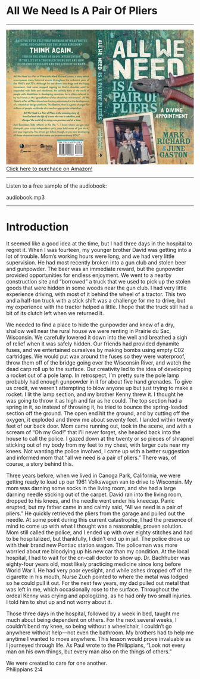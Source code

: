 <br>

# All We Need Is A Pair Of Pliers
---
[![All we need is a pair of pliers cover](pliers.jpg)
Click here to purchace on Amazon!](https://www.amazon.com/Mark-Richard/dp/1631952242)

---

Listen to a free sample of the audiobook:

audiobook.mp3

---

# Introduction

It seemed like a good idea at the time, but I had three days in the hospital to regret it. When I was fourteen, my younger brother David was getting into a lot of trouble. Mom’s working hours were long, and we had very little supervision. He had most recently broken into a gun club and stolen beer and gunpowder. The beer was an immediate reward, but the gunpowder provided opportunities for endless enjoyment. We went to a nearby construction site and “borrowed” a truck that we used to pick up the stolen goods that were hidden in some woods near the gun club. I had very little experience driving, with most of it behind the wheel of a tractor. This two and a half-ton truck with a stick shift was a challenge for me to drive, but my experience with the tractor helped a little. I hope that the truck still had a bit of its clutch left when we returned it. 


We needed to find a place to hide the gunpowder and knew of a dry, shallow well near the rural house we were renting in Prairie du Sac, Wisconsin. We carefully lowered it down into the well and breathed a sigh of relief when it was safely hidden. Our friends had provided dynamite fuses, and we entertained ourselves by making bombs using empty C02 cartridges. We would put wax around the fuses so they were waterproof, throw them off of the bridge going 
over the Wisconsin River, and watch the dead carp roll up to the surface. Our creativity led to the idea of developing a rocket out of a pole lamp. In retrospect, I’m pretty sure the pole lamp probably had enough gunpowder in it for about five hand grenades. To give us credit, we weren’t attempting to blow anyone up but just trying to make a rocket. I lit the lamp section, and my brother Kenny threw it. I thought he was going to throw it as high and far as he could. The top section had a spring in it, so instead of throwing it, he tried to bounce the spring-loaded section off the ground. The open end hit the ground, and by cutting off the oxygen, it exploded and threw me about seventy feet. I landed within twenty feet of our back door. Mom came running out, took in the scene, and with a scream of “Oh my God!” that I’ll never forget, she headed back into the house to call the police. I gazed down at the twenty or so pieces of shrapnel sticking out of my body from my feet to my chest, with larger cuts near my knees. Not wanting the police involved, I came up with a better suggestion and informed mom that “all we need is a pair of pliers.” There was, of course, a story behind this. 


Three years before, when we lived in Canoga Park, California, we were getting ready to load up our 1961 Volkswagen van to drive to Wisconsin. My mom was darning some socks in the living room, and she had a large darning needle sticking out of the carpet. David ran into the living room, dropped to his knees, and the needle went under his kneecap. Panic erupted, but my father came in and calmly said, “All we need is a pair of pliers.” He quickly retrieved the pliers from the garage and pulled out the needle. At some point during this current catastrophe, I had the presence of mind to come up with what I thought was a reasonable, proven solution. 
Mom still called the police, and I ended up with over eighty stitches and had to be hospitalized, but thankfully, I didn’t end up in jail. The police drove up with their brand new Pontiac station wagon. The policeman was more worried about me bloodying up his new car than my condition. At the local hospital, I had to wait for the on-call doctor to show up. Dr. Bachhuber was eighty-four years old, most likely practicing medicine since long before World War I. He had very poor eyesight, and while ashes dropped off of the cigarette in his mouth, Nurse Zuch pointed to where the metal was lodged so he could pull it out. For the next few years, my dad pulled out metal that was left in me, which occasionally rose to the surface. Throughout the ordeal Kenny was crying and apologizing, as he had only two small injuries. I told him to shut up and not worry about it. 


Those three days in the hospital, followed by a week in bed, taught me much about being dependent on others. For the next several weeks, I couldn’t bend my knee, so being without a wheelchair, I couldn’t go anywhere without help—not even the bathroom. My brothers had to help me anytime I wanted to move anywhere. This lesson would prove invaluable as I journeyed through life. As Paul wrote to the Philippians, “Look not every man on his own things, but every man also on the things of others.” 

We were created to care for one another.   
Philippians 2:4